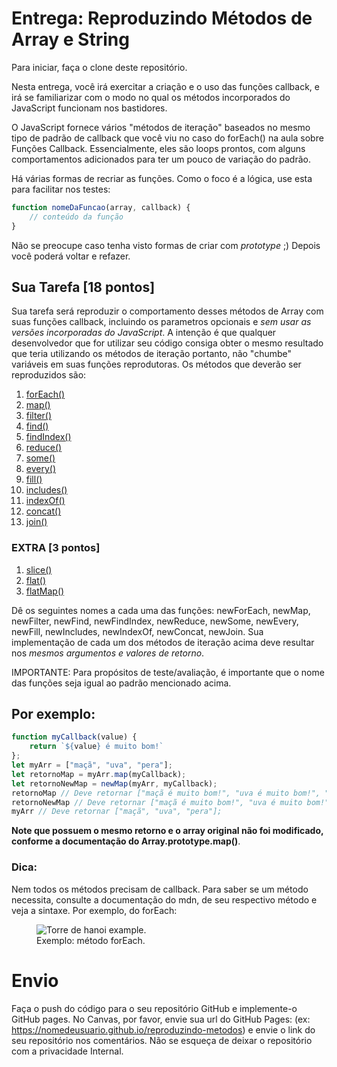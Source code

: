 # Entrega: Reproduzindo Métodos de Array e String

Para iniciar, faça o clone deste repositório.

Nesta entrega, você irá exercitar a criação e o uso das funções callback, e irá se familiarizar com o modo no qual os métodos incorporados do JavaScript funcionam nos bastidores.

O JavaScript fornece vários "métodos de iteração" baseados no mesmo tipo de padrão de callback que você viu no caso do forEach() na aula sobre Funções Callback. Essencialmente, eles são loops prontos, com alguns comportamentos adicionados para ter um pouco de variação do padrão.

Há várias formas de recriar as funções. Como o foco é a lógica, use esta para facilitar 
nos testes:

```js
function nomeDaFuncao(array, callback) {
    // conteúdo da função
}
```

Não se preocupe caso tenha visto formas de criar com _prototype_ ;) Depois você poderá voltar e refazer. 

## Sua Tarefa [18 pontos]

Sua tarefa será reproduzir o comportamento desses métodos de Array com suas funções callback, incluindo os parametros opcionais e _sem usar as versões incorporadas do JavaScript_. A intenção é que qualquer desenvolvedor que for utilizar seu código consiga obter o mesmo resultado que teria utilizando os métodos de iteração portanto, não "chumbe" variáveis em suas funções reprodutoras. Os métodos que deverão ser reproduzidos são:

1. [forEach()](https://developer.mozilla.org/pt-BR/docs/Web/JavaScript/Reference/Global_Objects/Array/forEach)
3. [map()](https://developer.mozilla.org/pt-BR/docs/Web/JavaScript/Reference/Global_Objects/Array/map)
3. [filter()](https://developer.mozilla.org/pt-BR/docs/Web/JavaScript/Reference/Global_Objects/Array/filtro) 
4. [find()](https://developer.mozilla.org/pt-BR/docs/Web/JavaScript/Reference/Global_Objects/Array/find)
5. [findIndex()](https://developer.mozilla.org/pt-BR/docs/Web/JavaScript/Reference/Global_Objects/Array/findIndex)
6. [reduce()](https://developer.mozilla.org/pt-BR/docs/Web/JavaScript/Reference/Global_Objects/Array/reduce)
7. [some()](https://developer.mozilla.org/pt-BR/docs/Web/JavaScript/Reference/Global_Objects/Array/some)
8. [every()](https://developer.mozilla.org/pt-BR/docs/Web/JavaScript/Reference/Global_Objects/Array/every)
9. [fill()](https://developer.mozilla.org/pt-BR/docs/Web/JavaScript/Reference/Global_Objects/Array/fill)
10. [includes()](https://developer.mozilla.org/pt-BR/docs/Web/JavaScript/Reference/Global_Objects/Array/contains)
11. [indexOf()](https://developer.mozilla.org/pt-BR/docs/Web/JavaScript/Reference/Global_Objects/Array/indexOf)
12. [concat()](https://developer.mozilla.org/pt-BR/docs/Web/JavaScript/Reference/Global_Objects/Array/concat)
13. [join()](https://developer.mozilla.org/pt-BR/docs/Web/JavaScript/Reference/Global_Objects/Array/join)

### EXTRA [3 pontos]

1. [slice()](https://developer.mozilla.org/pt-BR/docs/Web/JavaScript/Reference/Global_Objects/Array/slice)
2. [flat()](https://developer.mozilla.org/pt-BR/docs/Web/JavaScript/Reference/Global_Objects/Array/flat)
3. [flatMap()](https://developer.mozilla.org/pt-BR/docs/Web/JavaScript/Reference/Global_Objects/Array/flatMap)

Dê os seguintes nomes a cada uma das funções: newForEach, newMap, newFilter, newFind, newFindIndex, newReduce, newSome, newEvery, newFill, newIncludes, newIndexOf, newConcat, newJoin. Sua implementação de cada um dos métodos de iteração acima deve resultar nos _mesmos argumentos e valores de retorno_.

IMPORTANTE: Para propósitos de teste/avaliação, é importante que o nome das funções seja igual ao padrão mencionado acima.

## Por exemplo:

```js
function myCallback(value) {
    return `${value} é muito bom!`
};
let myArr = ["maçã", "uva", "pera"];
let retornoMap = myArr.map(myCallback);
let retornoNewMap = newMap(myArr, myCallback);
retornoMap // Deve retornar ["maçã é muito bom!", "uva é muito bom!", "pera é muito bom!"];
retornoNewMap // Deve retornar ["maçã é muito bom!", "uva é muito bom!", "pera é muito bom!"];
myArr // Deve retornar ["maçã", "uva", "pera"];
```

__Note que possuem o mesmo retorno e o array original não foi modificado, conforme a documentação do Array.prototype.map()__.

### Dica:

Nem todos os métodos precisam de callback. Para saber se um método necessita, consulte a documentação do mdn, de seu respectivo método e veja a sintaxe. Por exemplo, do forEach:

<figure>
          <img
            src="https://kenzie-academy-brasil.gitlab.io/fullstack/frontend/modulo2/sprint1/img//entrega-katas-de-javascript-7/foreach-sintaxe.png"
            alt="Torre de hanoi example."
            rel="noopener noreferrer"
          />
          <figcaption>Exemplo: método forEach.</figcaption>
        </figure>



# Envio

Faça o push do código para o seu repositório GitHub e implemente-o GitHub pages. No Canvas, por favor, envie sua url do GitHub Pages: (ex: https://nomedeusuario.github.io/reproduzindo-metodos) e envie o link do seu repositório nos comentários.  Não se esqueça de deixar o repositório com a privacidade Internal.
